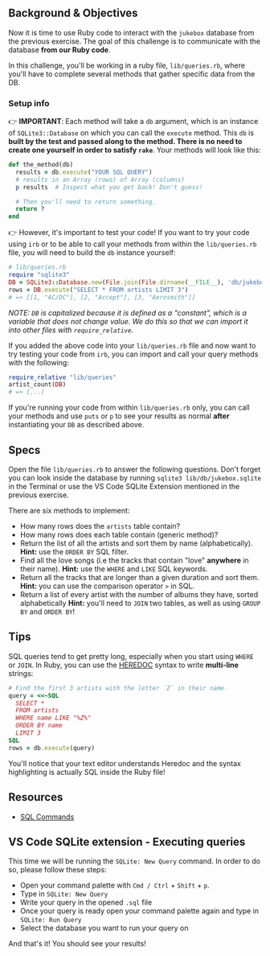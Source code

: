 ## Background & Objectives

Now it is time to use Ruby code to interact with the `jukebox` database from the previous exercise. The goal of this challenge is to communicate with the database **from our Ruby code**.

In this challenge, you'll be working in a ruby file, `lib/queries.rb`, where you'll have to complete several methods that gather specific data from the DB.

### Setup info

👉 **IMPORTANT**: Each method will take a `db` argument, which is an instance of `SQLite3::Database` on which you can call the `execute` method. This `db` is **built by the test and passed along to the method. There is no need to create one yourself in order to satisfy `rake`**. Your methods will look like this:

```ruby
def the_method(db)
  results = db.execute("YOUR SQL QUERY")
  # results in an Array (rows) of Array (columns)
  p results  # Inspect what you get back! Don't guess!

  # Then you'll need to return something.
  return ?
end
```

👉 However, it's important to test your code! If you want to try your code using `irb` or to be able to call your methods from within the `lib/queries.rb` file, you will need to build the `db` instance yourself:

```ruby
# lib/queries.rb
require "sqlite3"
DB = SQLite3::Database.new(File.join(File.dirname(__FILE__), 'db/jukebox.sqlite'))
rows = DB.execute("SELECT * FROM artists LIMIT 3")
# => [[1, "AC/DC"], [2, "Accept"], [3, "Aerosmith"]]
```

_NOTE: `DB` is capitalized because it is defined as a "constant", which is a variable that does not change value. We do this so that we can import it into other files with `require_relative`._

If you added the above code into your `lib/queries.rb` file and now want to try testing your code from `irb`, you can import and call your query methods with the following:

```ruby
require_relative "lib/queries"
artist_count(DB)
# => [...]
```

If you're running your code from within `lib/queries.rb` only, you can call your methods and use `puts` or `p` to see your results as normal **after** instantiating your `DB` as described above.

## Specs

Open the file `lib/queries.rb` to answer the following questions. Don't forget you can look inside the database by running `sqlite3 lib/db/jukebox.sqlite` in the Terminal or use the VS Code SQLite Extension mentioned in the previous exercise.

There are six methods to implement:

- How many rows does the `artists` table contain?
- How many rows does each table contain (generic method)?
- Return the list of all the artists and sort them by name (alphabetically). **Hint:** use the `ORDER BY` SQL filter.
- Find all the love songs (i.e the tracks that contain "love" **anywhere** in their name). **Hint:** use the `WHERE` and `LIKE` SQL keywords.
- Return all the tracks that are longer than a given duration and sort them. **Hint:** you can use the comparison operator `>` in SQL.
- Return a list of every artist with the number of albums they have, sorted alphabetically **Hint:** you'll need to `JOIN` two tables, as well as using `GROUP BY` and `ORDER BY`!

## Tips

SQL queries tend to get pretty long, especially when you start using `WHERE` or `JOIN`. In Ruby, you can use the [HEREDOC](https://www.rubyguides.com/2018/11/ruby-heredoc/) syntax to write **multi-line** strings:

```ruby
# Find the first 3 artists with the letter `Z` in their name.
query = <<~SQL
  SELECT *
  FROM artists
  WHERE name LIKE "%Z%"
  ORDER BY name
  LIMIT 3
SQL
rows = db.execute(query)
```

You'll notice that your text editor understands Heredoc and the syntax highlighting is actually SQL inside the Ruby file!

## Resources

- [SQL Commands](https://www.codecademy.com/article/sql-commands)

## VS Code SQLite extension - Executing queries

This time we will be running the `SQLite: New Query` command. In order to do so, please follow these steps:

- Open your command palette with `Cmd / Ctrl` + `Shift` + `p`.
- Type in `SQLite: New Query`
- Write your query in the opened `.sql` file
- Once your query is ready open your command palette again and type in `SQLite: Run Query`
- Select the database you want to run your query on

And that's it! You should see your results!
